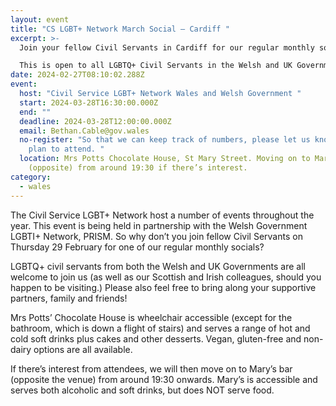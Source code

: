 ```yaml
---
layout: event
title: "CS LGBT+ Network March Social – Cardiff "
excerpt: >-
  Join your fellow Civil Servants in Cardiff for our regular monthly socials. 

  This is open to all LGBTQ+ Civil Servants in the Welsh and UK Governments and Wider Public Sector, along with their supportive family and friends.
date: 2024-02-27T08:10:02.288Z
event:
  host: "Civil Service LGBT+ Network Wales and Welsh Government "
  start: 2024-03-28T16:30:00.000Z
  end: ""
  deadline: 2024-03-28T12:00:00.000Z
  email: Bethan.Cable@gov.wales
  no-register: "So that we can keep track of numbers, please let us know if you
    plan to attend. "
  location: Mrs Potts Chocolate House, St Mary Street. Moving on to Mary’s bar
    (opposite) from around 19:30 if there’s interest.
category:
  - wales
---
```

The Civil Service LGBT+ Network host a number of events throughout the year. This event is being held in partnership with the Welsh Government LGBTI+ Network, PRISM. So why don’t you join fellow Civil Servants on Thursday 29 February for one of our regular monthly socials?

LGBTQ+ civil servants from both the Welsh and UK Governments are all welcome to join us (as well as our Scottish and Irish colleagues, should you happen to be visiting.) Please also feel free to bring along your supportive partners, family and friends!

Mrs Potts’ Chocolate House is wheelchair accessible (except for the bathroom, which is down a flight of stairs) and serves a range of hot and cold soft drinks plus cakes and other desserts. Vegan, gluten-free and non-dairy options are all available.

If there’s interest from attendees, we will then move on to Mary’s bar (opposite the venue) from around 19:30 onwards. Mary’s is accessible and serves both alcoholic and soft drinks, but does NOT serve food.
